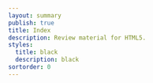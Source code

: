 ```yaml
---
layout: summary
publish: true
title: Index
description: Review material for HTML5.
styles:
  title: black
  description: black 
sortorder: 0
---
```


